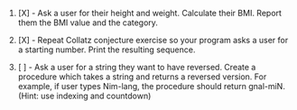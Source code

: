 1. [X] - Ask a user for their height and weight. Calculate their BMI. Report them the 
BMI value and the category.

2. [X] - Repeat Collatz conjecture exercise so your program asks a user for a starting 
number. Print the resulting sequence.

3. [ ] - Ask a user for a string they want to have reversed. Create a procedure which 
takes a string and returns a reversed version. For example, if user types Nim-lang, 
the procedure should return gnal-miN. (Hint: use indexing and countdown)

